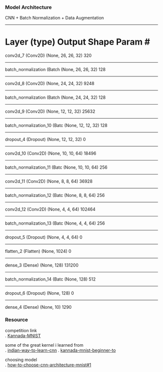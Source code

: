 
### Model Architecture
CNN + Batch Normalization + Data Augmentation  

_________________________________________________________________
Layer (type)                 Output Shape              Param #   
=================================================================
conv2d_7 (Conv2D)            (None, 26, 26, 32)        320       
_________________________________________________________________
batch_normalization   (Batch (None, 26, 26, 32)        128       
_________________________________________________________________
conv2d_8 (Conv2D)            (None, 24, 24, 32)        9248      
_________________________________________________________________
batch_normalization   (Batch (None, 24, 24, 32)        128       
_________________________________________________________________
conv2d_9 (Conv2D)            (None, 12, 12, 32)        25632     
_________________________________________________________________
batch_normalization_10 (Batc (None, 12, 12, 32)        128       
_________________________________________________________________
dropout_4 (Dropout)          (None, 12, 12, 32)        0         
_________________________________________________________________
conv2d_10 (Conv2D)           (None, 10, 10, 64)        18496     
_________________________________________________________________
batch_normalization_11 (Batc (None, 10, 10, 64)        256       
_________________________________________________________________
conv2d_11 (Conv2D)           (None, 8, 8, 64)          36928     
_________________________________________________________________
batch_normalization_12 (Batc (None, 8, 8, 64)          256       
_________________________________________________________________
conv2d_12 (Conv2D)           (None, 4, 4, 64)          102464    
_________________________________________________________________
batch_normalization_13 (Batc (None, 4, 4, 64)          256       
_________________________________________________________________
dropout_5 (Dropout)          (None, 4, 4, 64)          0         
_________________________________________________________________
flatten_2 (Flatten)          (None, 1024)              0         
_________________________________________________________________
dense_3 (Dense)              (None, 128)               131200    
_________________________________________________________________
batch_normalization_14 (Batc (None, 128)               512       
_________________________________________________________________
dropout_6 (Dropout)          (None, 128)               0         
_________________________________________________________________  
dense_4 (Dense)              (None, 10)                1290        

### Resource
  
competition link  
. [Kannada-MNIST](https://www.kaggle.com/c/Kannada-MNIST/)
  
some of the great kernel i learned from   
. [indian-way-to-learn-cnn](https://www.kaggle.com/shahules/indian-way-to-learn-cnn)
. [kannada-mnist-beginner-to](https://www.kaggle.com/jakelj/kannada-mnist-beginner-to)
  
choosing model  
. [how-to-choose-cnn-architecture-mnist#1](https://www.kaggle.com/cdeotte/how-to-choose-cnn-architecture-mnist#1.-How-many-convolution-subsambling-pairs?)